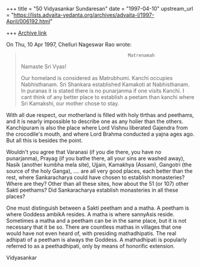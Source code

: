 +++
title = "50 Vidyasankar Sundaresan"
date = "1997-04-10"
upstream_url = "https://lists.advaita-vedanta.org/archives/advaita-l/1997-April/006192.html"

+++
[Archive link](https://lists.advaita-vedanta.org/archives/advaita-l/1997-April/006192.html)

On Thu, 10 Apr 1997, Chelluri Nageswar Rao wrote:

>                                             Matrenamah
>
> Namaste Sri Vyas!
>
> Our homeland is considered as Matrubhumi.  Kanchi occupies Nabhisthanam.  Sri
> Shankara established Kamakoti at Nabhisthanam.  In puranas it is stated there
> is no punarjanma if one visits Kanchi.  I cant think of any better place to
> establish a peetam than kanchi where Sri Kamakshi, our mother chose to stay.


With all due respect, our motherland is filled with holy tIrthas and
peethams, and it is nearly impossible to describe one as any holier than
the others. Kanchipuram is also the place where Lord Vishnu liberated
Gajendra from the crocodile's mouth, and where Lord Brahma conducted a
yajna ages ago. But all this is besides the point.

Wouldn't you agree that Varanasi (if you die there, you have no
punarjanma), Prayag (if you bathe there, all your sins are washed away),
Nasik (another kumbha mela site), Ujjain, Kamakhya (Assam), Gangotri (the
source of the holy Ganga),  .... are all very good places, each better
than the rest, where Sankaracharya could have chosen to establish
monasteries? Where are they? Other than all these sites, how about the 51
(or 107) other Sakti peethams? Did Sankaracharya establish monasteries in
all these places?

One must distinguish between a Sakti peetham and a matha. A peetham is
where Goddess ambikA resides. A matha is where sannyAsis reside. Sometimes
a matha and a peetham can be in the same place, but it is not necessary
that it be so. There are countless mathas in villages that one would have
not even heard of, with presiding mathadhipatis. The real adhipati of a
peetham is always the Goddess. A mathadhipati is popularly referred to as
a peethadhipati, only by means of honorific extension.

Vidyasankar

